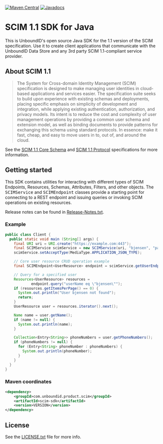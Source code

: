 [![Maven Central](https://maven-badges.herokuapp.com/maven-central/com.unboundid.product.scim/scim-sdk/badge.svg)](https://maven-badges.herokuapp.com/maven-central/com.unboundid.product.scim/scim-sdk)
[![Javadocs](http://javadoc.io/badge/com.unboundid.product.scim/scim-sdk.svg)](http://javadoc.io/doc/com.unboundid.product.scim/scim-sdk)

# SCIM 1.1 SDK for Java

This is UnboundID's open source Java SDK for the 1.1 version of the SCIM specification. Use it to create client applications that communicate with the UnboundID Data Store and any 3rd party SCIM 1.1-compliant service provider. 

## About SCIM 1.1

> The System for Cross-domain Identity Management (SCIM) specification is designed to make managing user identities in cloud-based applications and services easier. The specification suite seeks to build upon experience with existing schemas and deployments, placing specific emphasis on simplicity of development and integration, while applying existing authentication, authorization, and privacy models. Its intent is to reduce the cost and complexity of user management operations by providing a common user schema and extension model, as well as binding documents to provide patterns for exchanging this schema using standard protocols. In essence: make it fast, cheap, and easy to move users in to, out of, and around the cloud. 

See the [SCIM 1.1 Core Schema](http://www.simplecloud.info/specs/draft-scim-core-schema-01.html) and [SCIM 1.1 Protocol](http://www.simplecloud.info/specs/draft-scim-api-01.html) specifications for more information. 

## Getting started

This SDK contains utilities for interacting with different types of SCIM Endpoints, Resources, Schemas, Attributes, Filters, and other objects. The <tt>SCIMService</tt> and <tt>SCIMEndpoint</tt> classes provide a starting point for connecting to a REST endpoint and issuing queries or invoking SCIM operations on existing resources.

Release notes can be found in [Release-Notes.txt](resource/Release-Notes.txt).

### Example

```java
public class Client {
  public static void main (String[] args) {
    final URI uri = URI.create("https://example.com:443");
    final SCIMService scimService = new SCIMService(uri, "bjensen", "password");
    scimService.setAcceptType(MediaType.APPLICATION_JSON_TYPE);

    // Core user resource CRUD operation example
    final SCIMEndpoint<UserResource> endpoint = scimService.getUserEndpoint();

    // Query for a specified user
    Resources<UserResource> resources =
            endpoint.query("userName eq \"bjensen\"");
    if (resources.getItemsPerPage() == 0) {
      System.out.println("User bjensen not found");
      return;
    }
    UserResource user = resources.iterator().next();

    Name name = user.getName();
    if (name != null) {
      System.out.println(name);
    }

    Collection<Entry<String>> phoneNumbers = user.getPhoneNumbers();
    if (phoneNumbers != null) {
      for (Entry<String> phoneNumber : phoneNumbers) {
        System.out.println(phoneNumber);
      }
    }
  }
}
```

### Maven coordinates

```xml
<dependency>
    <groupId>com.unboundid.product.scim</groupId>
    <artifactId>scim-sdk</artifactId>
    <version>VERSION</version>
</dependency>
```

## License

See the [LICENSE.txt](resource/licenses/LICENSE.txt) file for more info.
